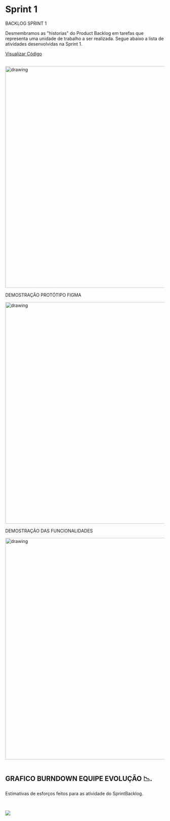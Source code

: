    # Sprint 1

  BACKLOG SPRINT 1 

  Desmembramos as "historias" do Product Backlog em tarefas que representa uma unidade de trabalho a ser realizada.
  Segue abaixo a lista de atividades desenvolvidas na Sprint 1.

   <a href='https://github.com/ferreirarita/APRENDIZAGEM-POR-PROJETOS-INTEGRADOS-2021/tree/main/Refer%C3%AAncias/DocBacklogSprint1'>
   
   Visualizar Código </a> 

   <br/>
    
   <img src="https://user-images.githubusercontent.com/73767256/115162578-ca92ba80-a07a-11eb-90b7-b3de08642881.jpeg"   alt="drawing" width =700>
   
        
   DEMOSTRAÇÃO PROTÓTIPO FIGMA 

   <img src="https://i.imgur.com/Sq6goG9.gif"   alt="drawing" width =700>

    

   DEMOSTRAÇÃO DAS FUNCIONALIDADES 

   <img src="https://user-images.githubusercontent.com/73767256/112738788-f53e9700-8f44-11eb-88e2-5b706c95904f.gif"   alt="drawing" width =700>
   
     
   <br/>
   <br/>
   

  ## GRAFICO BURNDOWN EQUIPE EVOLUÇÃO 📉.

  Estimativas de esforços feitos para as atividade do SprintBacklog.
  
  <br/>
  
   ![](https://i.imgur.com/w0K761e.png)
 

   



   
   
   



  

